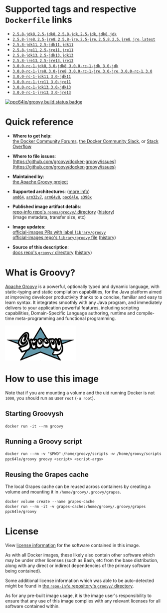 <!--

********************************************************************************

WARNING:

    DO NOT EDIT "groovy/README.md"

    IT IS AUTO-GENERATED

    (from the other files in "groovy/" combined with a set of templates)

********************************************************************************

-->

# Supported tags and respective `Dockerfile` links

-	[`2.5.8-jdk8`, `2.5-jdk8`, `2.5.8-jdk`, `2.5-jdk`, `jdk8`, `jdk`](https://github.com/groovy/docker-groovy/blob/3fa4dc45777e2a218814b8b53a4ae1d3b9330a4d/jdk8/Dockerfile)
-	[`2.5.8-jre8`, `2.5-jre8`, `2.5.8-jre`, `2.5-jre`, `2.5.8`, `2.5`, `jre8`, `jre`, `latest`](https://github.com/groovy/docker-groovy/blob/3fa4dc45777e2a218814b8b53a4ae1d3b9330a4d/jre8/Dockerfile)
-	[`2.5.8-jdk11`, `2.5-jdk11`, `jdk11`](https://github.com/groovy/docker-groovy/blob/3fa4dc45777e2a218814b8b53a4ae1d3b9330a4d/jdk11/Dockerfile)
-	[`2.5.8-jre11`, `2.5-jre11`, `jre11`](https://github.com/groovy/docker-groovy/blob/3fa4dc45777e2a218814b8b53a4ae1d3b9330a4d/jre11/Dockerfile)
-	[`2.5.8-jdk13`, `2.5-jdk13`, `jdk13`](https://github.com/groovy/docker-groovy/blob/3fa4dc45777e2a218814b8b53a4ae1d3b9330a4d/jdk13/Dockerfile)
-	[`2.5.8-jre13`, `2.5-jre13`, `jre13`](https://github.com/groovy/docker-groovy/blob/3fa4dc45777e2a218814b8b53a4ae1d3b9330a4d/jre13/Dockerfile)
-	[`3.0.0-rc-1-jdk8`, `3.0-jdk8`, `3.0.0-rc-1-jdk`, `3.0-jdk`](https://github.com/groovy/docker-groovy/blob/c2aca11cd071fde1760f64467e6b33b8c91c474e/jdk8/Dockerfile)
-	[`3.0.0-rc-1-jre8`, `3.0-jre8`, `3.0.0-rc-1-jre`, `3.0-jre`, `3.0.0-rc-1`, `3.0`](https://github.com/groovy/docker-groovy/blob/c2aca11cd071fde1760f64467e6b33b8c91c474e/jre8/Dockerfile)
-	[`3.0.0-rc-1-jdk11`, `3.0-jdk11`](https://github.com/groovy/docker-groovy/blob/c2aca11cd071fde1760f64467e6b33b8c91c474e/jdk11/Dockerfile)
-	[`3.0.0-rc-1-jre11`, `3.0-jre11`](https://github.com/groovy/docker-groovy/blob/c2aca11cd071fde1760f64467e6b33b8c91c474e/jre11/Dockerfile)
-	[`3.0.0-rc-1-jdk13`, `3.0-jdk13`](https://github.com/groovy/docker-groovy/blob/c2aca11cd071fde1760f64467e6b33b8c91c474e/jdk13/Dockerfile)
-	[`3.0.0-rc-1-jre13`, `3.0-jre13`](https://github.com/groovy/docker-groovy/blob/c2aca11cd071fde1760f64467e6b33b8c91c474e/jre13/Dockerfile)

[![ppc64le/groovy build status badge](https://img.shields.io/jenkins/s/https/doi-janky.infosiftr.net/job/multiarch/job/ppc64le/job/groovy.svg?label=ppc64le/groovy%20%20build%20job)](https://doi-janky.infosiftr.net/job/multiarch/job/ppc64le/job/groovy/)

# Quick reference

-	**Where to get help**:  
	[the Docker Community Forums](https://forums.docker.com/), [the Docker Community Slack](http://dockr.ly/slack), or [Stack Overflow](https://stackoverflow.com/search?tab=newest&q=docker)

-	**Where to file issues**:  
	[https://github.com/groovy/docker-groovy/issues](https://github.com/groovy/docker-groovy/issues)

-	**Maintained by**:  
	[the Apache Groovy project](https://github.com/groovy/docker-groovy)

-	**Supported architectures**: ([more info](https://github.com/docker-library/official-images#architectures-other-than-amd64))  
	[`amd64`](https://hub.docker.com/r/amd64/groovy/), [`arm32v7`](https://hub.docker.com/r/arm32v7/groovy/), [`arm64v8`](https://hub.docker.com/r/arm64v8/groovy/), [`ppc64le`](https://hub.docker.com/r/ppc64le/groovy/), [`s390x`](https://hub.docker.com/r/s390x/groovy/)

-	**Published image artifact details**:  
	[repo-info repo's `repos/groovy/` directory](https://github.com/docker-library/repo-info/blob/master/repos/groovy) ([history](https://github.com/docker-library/repo-info/commits/master/repos/groovy))  
	(image metadata, transfer size, etc)

-	**Image updates**:  
	[official-images PRs with label `library/groovy`](https://github.com/docker-library/official-images/pulls?q=label%3Alibrary%2Fgroovy)  
	[official-images repo's `library/groovy` file](https://github.com/docker-library/official-images/blob/master/library/groovy) ([history](https://github.com/docker-library/official-images/commits/master/library/groovy))

-	**Source of this description**:  
	[docs repo's `groovy/` directory](https://github.com/docker-library/docs/tree/master/groovy) ([history](https://github.com/docker-library/docs/commits/master/groovy))

# What is Groovy?

[Apache Groovy](http://groovy-lang.org/) is a powerful, optionally typed and dynamic language, with static-typing and static compilation capabilities, for the Java platform aimed at improving developer productivity thanks to a concise, familiar and easy to learn syntax. It integrates smoothly with any Java program, and immediately delivers to your application powerful features, including scripting capabilities, Domain-Specific Language authoring, runtime and compile-time meta-programming and functional programming.

![logo](https://raw.githubusercontent.com/docker-library/docs/bb5fc730ed18c45d86425f9fa4265d50cb795ec8/groovy/logo.png)

# How to use this image

Note that if you are mounting a volume and the uid running Docker is not `1000`, you should run as user `root` (`-u root`).

## Starting Groovysh

`docker run -it --rm groovy`

## Running a Groovy script

`docker run --rm -v "$PWD":/home/groovy/scripts -w /home/groovy/scripts ppc64le/groovy groovy <script> <script-args>`

## Reusing the Grapes cache

The local Grapes cache can be reused across containers by creating a volume and mounting it in `/home/groovy/.groovy/grapes`.

```console
docker volume create --name grapes-cache
docker run --rm -it -v grapes-cache:/home/groovy/.groovy/grapes ppc64le/groovy
```

# License

View [license information](http://www.apache.org/licenses/LICENSE-2.0.html) for the software contained in this image.

As with all Docker images, these likely also contain other software which may be under other licenses (such as Bash, etc from the base distribution, along with any direct or indirect dependencies of the primary software being contained).

Some additional license information which was able to be auto-detected might be found in [the `repo-info` repository's `groovy/` directory](https://github.com/docker-library/repo-info/tree/master/repos/groovy).

As for any pre-built image usage, it is the image user's responsibility to ensure that any use of this image complies with any relevant licenses for all software contained within.

